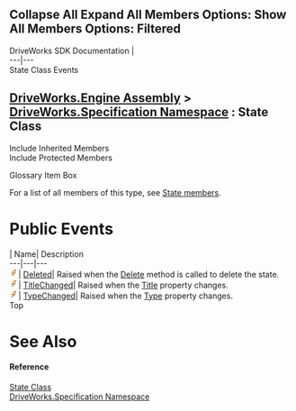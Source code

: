        

 Collapse All Expand All  Members Options: Show All  Members Options: Filtered   
---  
DriveWorks SDK Documentation  |   
---|---  
State Class Events   
  
[DriveWorks.Engine Assembly](topic2156.md) > [DriveWorks.Specification Namespace](topic10764.md) : State Class  
---  
  
Include Inherited Members    
Include Protected Members    


Glossary Item Box

For a list of all members of this type, see [State members](topic11560.md).

# Public Events

| Name| Description  
---|---|---  
![Public Event](dotnetimages/publicEvent.gif)| [Deleted](topic11575.md)| Raised when the [Delete](topic11565.md) method is called to delete the state.   
![Public Event](dotnetimages/publicEvent.gif)| [TitleChanged](topic11576.md)| Raised when the [Title](topic11572.md) property changes.   
![Public Event](dotnetimages/publicEvent.gif)| [TypeChanged](topic11577.md)| Raised when the [Type](topic11574.md) property changes.   
Top

# See Also

#### Reference

[State Class](topic11559.md)   
[DriveWorks.Specification Namespace](topic10764.md)


